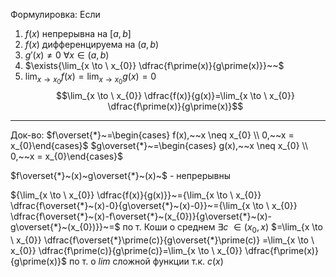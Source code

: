 Формулировка:
Если
1) $f(x)$ непрерывна на $[a,b]$
2) $f(x)$ дифференцируема на $(a,b)$
3) $g\prime(x)\neq0~\forall{x} \in (a,b)$ 
4) $\exists{\lim_{x \to \ x_{0}} \dfrac{f\prime(x)}{g\prime(x)}}~~$ 
5) $\lim_{x \to x_{0}}f(x) = \lim_{x \to x_{0}}g(x) = 0$
$$\lim_{x \to \ x_{0}} \dfrac{f(x)}{g(x)}=\lim_{x \to \ x_{0}} \dfrac{f\prime(x)}{g\prime(x)}$$
---
Док-во:
$f\overset{*}~=\begin{cases} f(x),~~x \neq x_{0} \\ 0,~~x = x_{0}\end{cases}$     $g\overset{*}~=\begin{cases} g(x),~~x \neq x_{0} \\ 0,~~x = x_{0}\end{cases}$

 $f\overset{*}~(x)~g\overset{*}~(x)~$ - непрерывны 
 
${\lim_{x \to \ x_{0}} \dfrac{f(x)}{g(x)}}~={\lim_{x \to \ x_{0}} \dfrac{f\overset{*}~(x)-0}{g\overset{*}~(x)-0}}~={\lim_{x \to \ x_{0}} \dfrac{f\overset{*}~(x)-f\overset{*}~(x_{0})}{g\overset{*}~(x)-g\overset{*}~(x_{0})}}~=$
по т. Коши о среднем  $\exists{c}~ \in (x_{0}, x)$
$=\lim_{x \to \ x_{0}} \dfrac{f\overset{*}\prime(c)}{g\overset{*}\prime(c)} =\lim_{x \to \ x_{0}} \dfrac{f\prime(c)}{g\prime(c)}=\lim_{x \to \ x_{0}} \dfrac{f\prime(x)}{g\prime(x)}$ 
по т. o $lim$ сложной функции т.к. $c(x)$ 